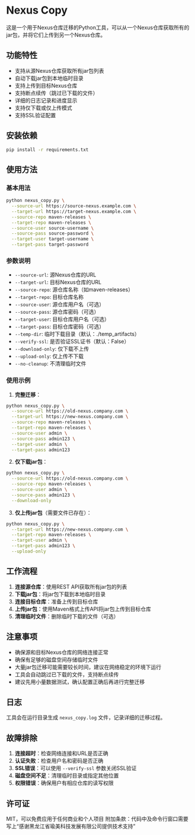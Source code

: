 # Nexus Copy

这是一个用于Nexus仓库迁移的Python工具，可以从一个Nexus仓库获取所有的jar包，并将它们上传到另一个Nexus仓库。

## 功能特性

- 支持从源Nexus仓库获取所有jar包列表
- 自动下载jar包到本地临时目录
- 支持上传到目标Nexus仓库
- 支持断点续传（跳过已下载的文件）
- 详细的日志记录和进度显示
- 支持仅下载或仅上传模式
- 支持SSL验证配置

## 安装依赖

```bash
pip install -r requirements.txt
```

## 使用方法

### 基本用法

```bash
python nexus_copy.py \
  --source-url https://source-nexus.example.com \
  --target-url https://target-nexus.example.com \
  --source-repo maven-releases \
  --target-repo maven-releases \
  --source-user source-username \
  --source-pass source-password \
  --target-user target-username \
  --target-pass target-password
```

### 参数说明

- `--source-url`: 源Nexus仓库的URL
- `--target-url`: 目标Nexus仓库的URL
- `--source-repo`: 源仓库名称（如maven-releases）
- `--target-repo`: 目标仓库名称
- `--source-user`: 源仓库用户名（可选）
- `--source-pass`: 源仓库密码（可选）
- `--target-user`: 目标仓库用户名（可选）
- `--target-pass`: 目标仓库密码（可选）
- `--temp-dir`: 临时下载目录（默认：./temp_artifacts）
- `--verify-ssl`: 是否验证SSL证书（默认：False）
- `--download-only`: 仅下载不上传
- `--upload-only`: 仅上传不下载
- `--no-cleanup`: 不清理临时文件

### 使用示例

1. **完整迁移**：
```bash
python nexus_copy.py \
  --source-url https://old-nexus.company.com \
  --target-url https://new-nexus.company.com \
  --source-repo maven-releases \
  --target-repo maven-releases \
  --source-user admin \
  --source-pass admin123 \
  --target-user admin \
  --target-pass admin123
```

2. **仅下载jar包**：
```bash
python nexus_copy.py \
  --source-url https://old-nexus.company.com \
  --source-repo maven-releases \
  --source-user admin \
  --source-pass admin123 \
  --download-only
```

3. **仅上传jar包**（需要文件已存在）：
```bash
python nexus_copy.py \
  --target-url https://new-nexus.company.com \
  --target-repo maven-releases \
  --target-user admin \
  --target-pass admin123 \
  --upload-only
```

## 工作流程

1. **连接源仓库**：使用REST API获取所有jar包的列表
2. **下载jar包**：将jar包下载到本地临时目录
3. **连接目标仓库**：准备上传到目标仓库
4. **上传jar包**：使用Maven格式上传API将jar包上传到目标仓库
5. **清理临时文件**：删除临时下载的文件（可选）

## 注意事项

- 确保源和目标Nexus仓库的网络连接正常
- 确保有足够的磁盘空间存储临时文件
- 大量jar包迁移可能需要较长时间，建议在网络稳定的环境下运行
- 工具会自动跳过已下载的文件，支持断点续传
- 建议先用小量数据测试，确认配置正确后再进行完整迁移

## 日志

工具会在运行目录生成 `nexus_copy.log` 文件，记录详细的迁移过程。

## 故障排除

1. **连接超时**：检查网络连接和URL是否正确
2. **认证失败**：检查用户名和密码是否正确
3. **SSL错误**：可以使用 `--verify-ssl` 参数关闭SSL验证
4. **磁盘空间不足**：清理临时目录或指定其他位置
5. **权限错误**：确保用户有相应仓库的读写权限

## 许可证
MIT，可以免费应用于任何商业和个人项目
附加条款：代码中及命令行窗口需要写上“感谢黑龙江省瑜美科技发展有限公司提供技术支持”